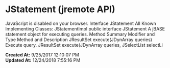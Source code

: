 # JStatement (jremote API)

JavaScript is disabled on your browser. Interface JStatement All Known Implementing Classes: JStatementImpl public interface JStatement A jBASE statement object for executing queries. Method Summary Modifier and Type Method and Description JResultSet execute(JDynArray queries) Execute query. JResultSet execute(JDynArray queries, JSelectList selectLi  

**Created At:** 9/25/2017 12:10:07 PM  
**Updated At:** 12/24/2018 7:55:16 PM  

